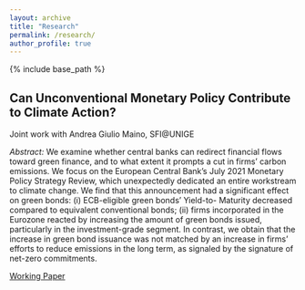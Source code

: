 ```yaml
---
layout: archive
title: "Research"
permalink: /research/
author_profile: true
---
```


{% include base_path %}

##  Can Unconventional Monetary Policy Contribute to Climate Action? ##
Joint work with Andrea Giulio Maino, SFI@UNIGE

*Abstract:* We examine whether central banks can redirect financial flows toward green finance, and to what extent it prompts a cut in firms’ carbon emissions. We focus on the European Central Bank’s July 2021 Monetary Policy Strategy Review, which unexpectedly dedicated an entire workstream to climate change. We find that this announcement had a significant effect on green bonds: (i) ECB-eligible green bonds’ Yield-to- Maturity decreased compared to equivalent conventional bonds; (ii) firms incorporated in the Eurozone reacted by increasing the amount of green bonds issued, particularly in the investment-grade segment. In contrast, we obtain that the increase in green bond issuance was not matched by an increase in firms’ efforts to reduce emissions in the long term, as signaled by the signature of net-zero commitments.

[Working Paper](https://papers.ssrn.com/sol3/papers.cfm?abstract_id=4090616)